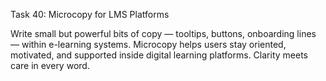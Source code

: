 Task 40: Microcopy for LMS Platforms

Write small but powerful bits of copy — tooltips, buttons, onboarding lines — within e-learning systems. Microcopy helps users stay oriented, motivated, and supported inside digital learning platforms. Clarity meets care in every word.